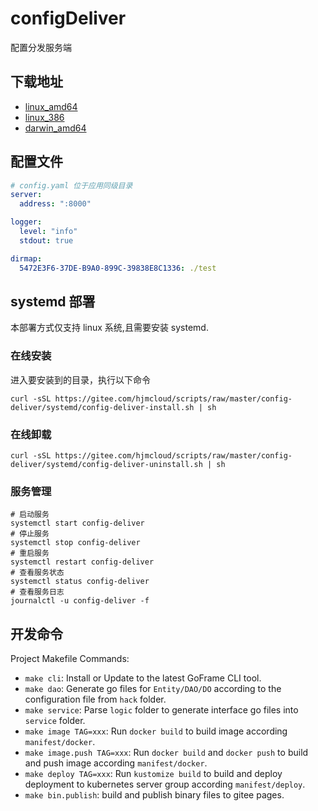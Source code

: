 # configDeliver

配置分发服务端

## 下载地址

- [linux_amd64](http://hjmcloud.gitee.io/config-deliver-release/linux_amd64/config-deliver)
- [linux_386](http://hjmcloud.gitee.io/config-deliver-release/linux_386/config-deliver)
- [darwin_amd64](http://hjmcloud.gitee.io/config-deliver-release/darwin_amd64/config-deliver)

## 配置文件

```yaml
# config.yaml 位于应用同级目录
server:
  address: ":8000"

logger:
  level: "info"
  stdout: true

dirmap:
  5472E3F6-37DE-B9A0-899C-39838E8C1336: ./test
```

## systemd 部署

本部署方式仅支持 linux 系统,且需要安装 systemd.

### 在线安装

进入要安装到的目录，执行以下命令

```shell
curl -sSL https://gitee.com/hjmcloud/scripts/raw/master/config-deliver/systemd/config-deliver-install.sh | sh
```

### 在线卸载

```shell
curl -sSL https://gitee.com/hjmcloud/scripts/raw/master/config-deliver/systemd/config-deliver-uninstall.sh | sh
```

### 服务管理

```shell
# 启动服务
systemctl start config-deliver
# 停止服务
systemctl stop config-deliver
# 重启服务
systemctl restart config-deliver
# 查看服务状态
systemctl status config-deliver
# 查看服务日志
journalctl -u config-deliver -f
```

## 开发命令

Project Makefile Commands:

- `make cli`: Install or Update to the latest GoFrame CLI tool.
- `make dao`: Generate go files for `Entity/DAO/DO` according to the configuration file from `hack` folder.
- `make service`: Parse `logic` folder to generate interface go files into `service` folder.
- `make image TAG=xxx`: Run `docker build` to build image according `manifest/docker`.
- `make image.push TAG=xxx`: Run `docker build` and `docker push` to build and push image according `manifest/docker`.
- `make deploy TAG=xxx`: Run `kustomize build` to build and deploy deployment to kubernetes server group according `manifest/deploy`.
- `make bin.publish`: build and publish binary files to gitee pages.
